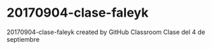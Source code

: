 # 20170904-clase-faleyk
20170904-clase-faleyk created by GitHub Classroom
Clase del 4 de septiembre
